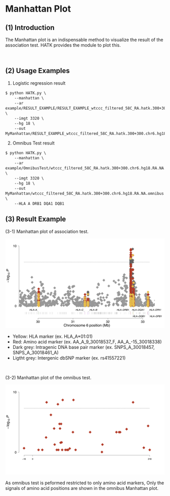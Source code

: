 # Manhattan Plot

## (1) Introduction
The Manhattan plot is an indispensable method to visualize the result of the association test. HATK provides the module to plot this.

<br>

## (2) Usage Examples

1. Logistic regression result

```
$ python HATK.py \
    --manhattan \
    --ar example/RESULT_EXAMPLE/RESULT_EXAMPLE_wtccc_filtered_58C_RA.hatk.300+300.chr6.hg18.assoc.logistic \
    --imgt 3320 \
    --hg 18 \
    --out MyManhattan/RESULT_EXAMPLE_wtccc_filtered_58C_RA.hatk.300+300.chr6.hg18
```

2. Omnibus Test result

```
$ python HATK.py \
    --manhattan \
    --ar example/OmnibusTest/wtccc_filtered_58C_RA.hatk.300+300.chr6.hg18.RA.NA.omnibus \
    --imgt 3320 \
    --hg 18 \
    --out MyManhattan/wtccc_filtered_58C_RA.hatk.300+300.chr6.hg18.RA.NA.omnibus \
    --HLA A DRB1 DQA1 DQB1
```

## (3) Result Example

(3-1) Manhattan plot of association test.

![Manhattan_example](img/README_5-1_Manhattan_example.png)

- Yellow: HLA marker (ex. HLA_A*01:01)
- Red: Amino acid marker (ex. AA_A_9_30018537_F, AA_A_-15_30018338)
- Dark grey: Intragenic DNA base pair marker (ex. SNPS_A_30018457, SNPS_A_30018461_A)
- Ligtht grey: Intergenic dbSNP marker (ex. rs41557221)

<br>

(3-2) Manhattan plot of the omnibus test.

![Manhattan_example](img/README_5-1_Manhattan_example2.png)

As omnibus test is peformed restricted to only amino acid markers, Only the signals of amino acid positions are shown in the omnibus Manhattan plot.
